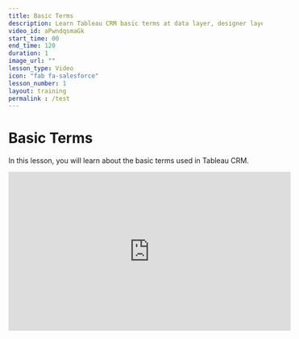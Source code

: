 ```yaml
---
title: Basic Terms
description: Learn Tableau CRM basic terms at data layer, designer layer and intelligence layer, and get to know what can drive your analytics adoption.
video_id: aPwndqsmaGk
start_time: 00
end_time: 120 
duration: 1 
image_url: "" 
lesson_type: Video
icon: "fab fa-salesforce"
lesson_number: 1
layout: training
permalink : /test
---
```


# Basic Terms

In this lesson, you will learn about the basic terms used in Tableau CRM.
<iframe width="560" height="315" src="https://www.youtube.com/embed/{{ page.video_id }}?start={{ page.start_time }}&end={{ page.end_time }}" frameborder="0" allow="accelerometer; autoplay; encrypted-media; gyroscope; picture-in-picture" allowfullscreen></iframe>

<script type="application/ld+json">
{
  "@context": "https://schema.org",
  "@type": ["VideoObject", "LearningResource"],
  "name": "{{ page.title }}",
  "description": "{{ page.description }}",
  "educationalLevel": "Beginner",
  "educationalAlignment": {
    "@type": "AlignmentObject",
    "educationalFramework": "Salesforce",
    "targetName": "Basic Terms",
    "targetUrl": "https://www.salesforce.com/"
  },
  "contentUrl": "https://www.youtube.com/watch?v={{ page.video_id }}",
  "thumbnailUrl": [
    "{{ page.image_url }}"
  ],
  "hasPart": [{
    "@type": ["Clip", "LearningResource"],
    "learningResourceType": "Concept Overview",
    "name": "Understanding basic terms",
    "startOffset": {{ page.start_time }},
    "endOffset": {{ page.end_time }},
    "url": "https://www.youtube.com/watch?v={{ page.video_id }}?t={{ page.start_time }}"
  }],
  "uploadDate": "2024-03-31T08:00:00+08:00"
}
</script>
